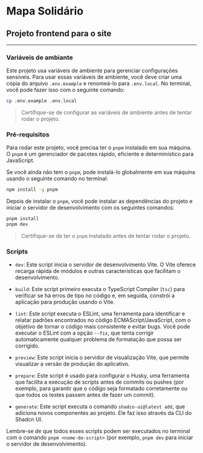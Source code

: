 # Mapa Solidário

## Projeto frontend para o site

---

### Variáveis de ambiante

Este projeto usa variáveis de ambiente para gerenciar configurações sensíveis. Para usar essas variáveis de ambiente, você deve criar uma cópia do arquivo `.env.example` e renomeá-lo para `.env.local`. No terminal, você pode fazer isso com o seguinte comando:

```bash
cp .env.example .env.local
```

> Certifique-se de configurar as variáveis de ambiente antes de tentar rodar o projeto.

### Pré-requisitos

Para rodar este projeto, você precisa ter o `pnpm` instalado em sua máquina. O `pnpm` é um gerenciador de pacotes rápido, eficiente e determinístico para JavaScript.

Se você ainda não tem o `pnpm`, pode instalá-lo globalmente em sua máquina usando o seguinte comando no terminal:

```bash
npm install -g pnpm
```

Depois de instalar o `pnpm`, você pode instalar as dependências do projeto e iniciar o servidor de desenvolvimento com os seguintes comandos:

```bash
pnpm install
pnpm dev
```

> Certifique-se de ter o `pnpm` instalado antes de tentar rodar o projeto.

### Scripts

- `dev`: Este script inicia o servidor de desenvolvimento Vite. O Vite oferece recarga rápida de módulos e outras características que facilitam o desenvolvimento.

- `build`: Este script primeiro executa o TypeScript Compiler (`tsc`) para verificar se há erros de tipo no código e, em seguida, constrói a aplicação para produção usando o Vite.

- `lint`: Este script executa o ESLint, uma ferramenta para identificar e relatar padrões encontrados no código ECMAScript/JavaScript, com o objetivo de tornar o código mais consistente e evitar bugs. Você pode executar o ESLint com a opção `--fix`, que tenta corrigir automaticamente qualquer problema de formatação que possa ser corrigido.

- `preview`: Este script inicia o servidor de visualização Vite, que permite visualizar a versão de produção do aplicativo.

- `prepare`: Este script é usado para configurar o Husky, uma ferramenta que facilita a execução de scripts antes de commits ou pushes (por exemplo, para garantir que o código seja formatado corretamente ou que todos os testes passem antes de fazer um commit).

- `generate`: Este script executa o comando `shadcn-ui@latest add`, que adiciona novos componentes ao projeto. Ele faz isso através da CLI do Shadcn UI.

Lembre-se de que todos esses scripts podem ser executados no terminal com o comando `pnpm <nome-do-script>` (por exemplo, `pnpm dev` para iniciar o servidor de desenvolvimento).
